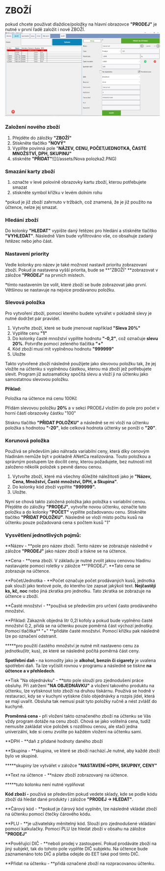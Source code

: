 # ZBOŽÍ

pokud chcete používat dlaždice/položky na hlavní obrazovce **"PRODEJ"** je nutné v první řadě založit i nové ZBOŽÍ.![](/assets/Zbozí2.PNG)

### Založení nového zboží

1. Přejděte do záložky **"ZBOŽÍ"**
2. Stiskněte tlačítko **"NOVÝ"**
3. Vyplňte povinná pole "**NÁZEV, CENU, POČET/JEDNOTKA, ČASTÉ MNOŽSTVÍ, DPH, SKUPINU"**
4. stiskněte **"PŘIDAT"**![](/assets/Nova polozka2.PNG)

### Smazání karty zboží

1. označte v levé polovině obrazovky kartu zboží, kterou potřebujete smazat
2. stiskněte symbol křížku v levém dolním rohu 

\*pokud je již zboží zahrnuto v tržbách, což znamená, že je již použito na účtence, nelze jej smazat.

### Hledání zboží

Do kolonky **"HLEDAT"** vypište daný řetězec pro hledání a stiskněte tlačítko **"VYHLEDAT"**. Následně Vám bude vyfiltrováno vše, co obsahuje zadaný řetězec nebo jeho část.

### Nastavení priority

Vedle kolonky pro název je také možnost nastavit prioritu zobrazovaní zboží. Pokud je nastavena vyšší priorita, bude se **"ZBOŽÍ" **zobrazovat v záložce **"PRODEJ"** na prvních místech.

\*tímto nastavením lze volit, které zboží se bude zobrazovat jako první. Většinou se nastavuje na nejvíce prodávanou položku.

### Slevová položka

Pro vytvoření zboží, pomocí kterého budete vytvářet v pokladně slevy je nutné dodržet pár pravidel.

1. Vytvořte zboží, které se bude jmenovat například **"Sleva 20%"**
2. Vyplňte cenu **"1"**
3. Do kolonky časté množství vyplňte hodnotu **"-0,2"**, což označuje **slevu 20%**. Potvrďte pomocí zeleného tlačítka **"+"**
4. Kód zboží musí mít vyplněnou hodnotu **"999999"**
5. Uložte

Takto vytvořené zboží následně použijete jako slevovou položku tak, že jej vložíte na účtenku s vyplněnou částkou, kterou má zboží jež potřebujete slevit. Program již autoamaticky spočítá slevu a vloží ji na účtenku jako samostatnou slevovou položku.

**Příklad:**

Položka na účtence má cenu 100Kč

Přidám slevovou položku **20%** a v sekci PRODEJ vložím do pole pro počet v horní částí obrazovky částku "100"

Stisknu tlačítko **"PŘIDAT POLOŽKU"**  a následně se mi vloží na účtenku položka s hodnotou **"-20"**, kde celková hodnota účtenky se poníží o **"20"**.

### Korunová položka

Používá se především jako náhrada variabilní ceny, která díky cenovým hladinám nemůže být v pokladně ANetCa realizována. Touto položkou a správným postupem lze docílit ceny, kterou požadujete, bez nutnosti mít založeno několik položek s pevně danou cenou.

1. Vytvořte zboží, které má všechny důležité náležitosti jako je **"Název, Cena, Množství, Časté množství, DPH, a Skupina"**.
2. Do kolonky kód zboží vyplňte **"999999".**
3. Uložte.

Nyní se chová takto založená položka jako položka s variabilní cenou. Přejděte do záložky **"PRODEJ"**, vytvořte novou účtenku, označte tuto položku a do kolonky **"POČET"** vyplňte požadovanou cenu. Stiskněte tlačítko **"PŘIDAT POLOŽKU"**. Následně se vloží místo počtu kusů na účtenku pouze požadovaná cena s počtem kusů "1"

### Vysvětlení jednotlivých pojmů:

**Název - **pole pro název zboží. Tento název se zobrazuje následně v záložce **"PRODEJ"** jako název zboží a tiskne se na účtence.

**Cena - **cena zboží. V základu je nutné zvolit jakou cenovou hladinu nastavujete pomocí roletky v záložce **"PRODEJ". **Tato cena se zobrazuje na účtence.

**Počet/Jednotka - **Počet označuje počet prodávaných kusů, jednotka pak slouží jako textové pole, do kterého lze zapsat jakýkoli text. **Nejčastěji ks, kč, noc** nebo jiná zkratka pro jednotku. Tato zkratka se zobrazuje na účtence u zboží.

**Časté množství - **používá se především pro určení často prodávaného množství.

\*\*Příklad: Zákazník objedná litr 0,2l kofoly a pokud bude vyplněno časté množství 0,2, přidá se na účtenku pouze poměrná část výchozí jednotky. Pomocí tlačítka\*\* "+" \*\*přidáte časté množství. Pomocí křížku pak následně lze po označení odstranit.

**\***pro použití častého množství je nutné mít nastaveno cenu za jednotku\(litr, kus\), ze které se následně počítá poměrná část ceny.

**Spotřební daň -** na komodity jako je **alkohol, benzín či cigarety** je uvalena spotřební daň. Ta lze vyčíslit rovnou v programu a následně se tiskne **na účtence a v přehledech**.

**Tisk "Na objednávku" - **toto pole slouží pro zjednodušení práce obsluhy. Při zatržení **"NA OBJEDNÁVKU"** a vložení takového produktu na účtenku, lze vytisknout toto zboží na druhou tiskárnu. Používá se hodně v restauraci, kdy se v kuchyni vytiskne číslo objednávky a rozpis jídel, která se mají uvařit. Obsluha tak nemusí psát tyto položky ručně a nést zvlášť do kuchyně.

**Proměnná cena -** při vložení takto označeného zboží na účtenku se Vás vždy program dotáže na cenu zboží. Chová se jako volitelná cena, tudíž nemusíte zakládat více položek s rozdílnou cenou, ale stačí jedna univerzální, kde si cenu zvolíte po každém vložení na účtenku sami.

**DPH - **daň z přidané hodnoty daného zboží

**Skupina - **skupina, ve které se zboží nachází.Je nutné, aby každé zboží bylo ve skupině.

**\***skupiny lze vytvářet v záložce **"NASTAVENÍ-&gt;DPH, SKUPINY, CENY"**

**Text na účtence - **název zboží zobrazovaný na účtence.

**\***tuto kolonku není nutné vyplňovat

**Kód zboží -** používá se především pokud vedete sklady, kde se podle kódu zboží dá hledat dané produkty i záložce **"PRODEJ -&gt; HLEDAT"**.

**Čárový kód - **pokud je čárový kód vyplněn, lze následně vkládat zboží na účtenku pomocí čtečky čárového kódu.

**PLU - **je uživatelsky měnitelný kód. Slouží pro zjednodušené vkládání pomocí kalkulačky. Pomocí PLU lze hledat zboží v obsahu na záložce **"PRODEJ"**

**Pověřující DIČ - **neboli prodej v zastoupení. Pokud prodáváte zboží na jiný subjekt, tak do tohoto pole vyplňte DIČ subjektu. Na účtence bude zaznamenáno toto DIČ a platba odejde do EET také pod tímto DIČ.

**Přidat na účtenku - **přidá označené zboží na rozpracovanou účtenku.

